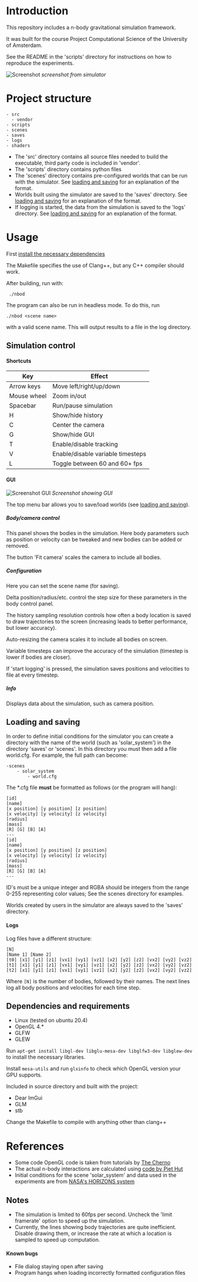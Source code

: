 # Introduction

This repository includes a n-body gravitational simulation framework.

It was built for the course Project Computational Science of the University
of Amsterdam.

See the README in the 'scripts' directory for instructions on how to reproduce
the experiments.

![Screenshot](nbod.png)
*screenshot from simulator*

# Project structure

```
- src
  - vendor
- scripts
- scenes
- saves
- logs
- shaders
```

- The 'src' directory contains all source files needed to build the executable, third
  party code is included in 'vendor'.
- The 'scripts' directory contains python files
- The 'scenes' directory contains pre-configured worlds that can be run with the
  simulator. See [loading and saving](#loading-and-saving) for an explanation of the format.
- Worlds built using the simulator are saved to the 'saves' directory. See [loading and saving](#loading-and-saving) for an explanation of the format.
- If logging is started, the data from the simulation is saved to the 'logs'
  directory. See [loading and saving](#loading-and-saving) for an explanation of the format.


# Usage

First [install the necessary dependencies](#dependencies-and-requirements)

The Makefile specifies the use of Clang++, but any C++ compiler should work.

After building, run with:

` ./nbod`


The program can also be run in headless mode. To do this, run

`./nbod <scene name>`

with a valid scene name. This will output results to a file in the log directory.


## Simulation control
#### Shortcuts
| Key | Effect |
|-----|----- |
| Arrow keys | Move left/right/up/down |
| Mouse wheel | Zoom in/out |
| Spacebar | Run/pause simulation
| H | Show/hide history
| C | Center the camera  |
| G | Show/hide GUI |
| T | Enable/disable tracking
| V | Enable/disable variable timesteps |
| L | Toggle between 60 and 60+ fps |

#### GUI
![Screenshot GUI](nbod_gui.png)
*Screenshot showing GUI*

The top menu bar allows you to save/load worlds (see [loading and saving](#loading-and-saving)).

##### Body/camera control

This panel shows the bodies in the simulation. Here body parameters such as position or velocity can be tweaked and new bodies can be added or removed.

The button 'Fit camera' scales the camera to include all bodies.

##### Configuration

Here you can set the scene name (for saving).

Delta position/radius/etc. control the step size for these parameters in the body control panel.

The history sampling resolution controls how often a body location is saved to draw trajectories to the screen (increasing leads to better performance, but lower accuracy).

Auto-resizing the camera scales it to include all bodies on screen.

Variable timesteps can improve the accuracy of the simulation (timestep is lower if bodies are closer).

If 'start logging' is pressed, the simulation saves positions and velocities to file at every timestep.

##### Info

Displays data about the simulation, such as camera position.

## Loading and saving

In order to define initial conditions for the simulator you can create a directory with the name of the world (such as 'solar_system') in the directory 'saves' or 'scenes'. In this directory you must then add a file world.cfg. For example, the full path can become:
```
-scenes
    - solar_system
        - world.cfg
```

The \*.cfg file **must** be formatted as follows (or the program will hang):
```
[id]
[name]
[x position] [y position] [z position]
[x velocity] [y velocity] [z velocity]
[radius]
[mass]
[R] [G] [B] [A]
---
[id]
[name]
[x position] [y position] [z position]
[x velocity] [y velocity] [z velocity]
[radius]
[mass]
[R] [G] [B] [A]
---
```

ID's must be a unique integer and RGBA should be integers from the range 0-255
representing color values;
See the scenes directory for examples.

Worlds created by users in the simulator are always saved to the 'saves' directory.

#### Logs

Log files have a different structure:
```
[N]
[Name 1] [Name 2]
[t0] [x1] [y1] [z1] [vx1] [vy1] [vz1] [x2] [y2] [z2] [vx2] [vy2] [vz2]
[t1] [x1] [y1] [z1] [vx1] [vy1] [vz1] [x2] [y2] [z2] [vx2] [vy2] [vz2]
[t2] [x1] [y1] [z1] [vx1] [vy1] [vz1] [x2] [y2] [z2] [vx2] [vy2] [vz2]
```

Where `[N]` is the number of bodies, followed by their names.
The next lines log all body positions and velocities for each time step.

## Dependencies and requirements

- Linux (tested on ubuntu 20.4)
- OpenGL 4.*
- GLFW
- GLEW

Run
`apt-get install libgl-dev libglu-mesa-dev libglfw3-dev libglew-dev`
to install the necessary libraries.

Install `mesa-utils` and run `glxinfo` to check which OpenGL version your
GPU supports.

Included in source directory and built with the project:
- Dear ImGui
- GLM
- stb

Change the Makefile to compile with anything other than clang++

# References

- Some code OpenGL code is taken from tutorials by [The Cherno](https://www.youtube.com/watch?v=W3gAzLwfIP0&list=PLlrATfBNZ98foTJPJ_Ev03o2oq3-GGOS2)
- The actual n-body interactions are calculated using [code by Piet Hut](https://www.ias.edu/ids/~piet/act/comp/algorithms/starter)
- Initial conditions for the scene 'solar_system' and data used in the experiments are from
  [NASA's HORIZONS system](https://ssd.jpl.nasa.gov/?horizons)

## Notes
- The simulation is limited to 60fps per second. Uncheck the 'limit framerate'
option to speed up the simulation.
- Currently, the lines showing body trajectories are quite inefficient. Disable drawing
them, or increase the rate at which a location is sampled to speed up computation.


#### Known bugs
- File dialog staying open after saving
- Program hangs when loading incorrectly formatted configuration files
